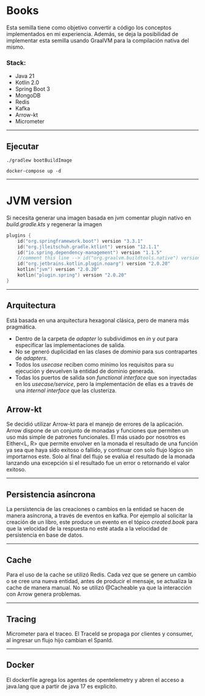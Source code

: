 # Books

Esta semilla tiene como objetivo convertir a código los conceptos implementados en mi experiencia.
Además, se deja la posibilidad de implementar esta semilla usando GraalVM para la compilación nativa del mismo.

### Stack:

- Java 21
- Kotlin 2.0
- Spring Boot 3
- MongoDB
- Redis
- Kafka
- Arrow-kt
- Micrometer

***

## Ejecutar
```shell
./gradlew bootBuildImage
```

```shell
docker-compose up -d
```
***

# JVM version

Si necesita generar una imagen basada en jvm comentar plugin nativo en *build.gradle.kts*
y regenerar la imagen

```kts
plugins {
    id("org.springframework.boot") version "3.3.1"
    id("org.jlleitschuh.gradle.ktlint") version "12.1.1"
    id("io.spring.dependency-management") version "1.1.5"
    //comment this line --> id("org.graalvm.buildtools.native") version "0.10.1" 
    id("org.jetbrains.kotlin.plugin.noarg") version "2.0.20"
    kotlin("jvm") version "2.0.20"
    kotlin("plugin.spring") version "2.0.20"
}
```

***


## Arquitectura

Está basada en una arquitectura hexagonal clásica, pero de manera más pragmática.

- Dentro de la carpeta de *adapter* lo subdividimos en *in* y *out* para especificar las implementaciones de salida.
- No se generó duplicidad en las clases de *dominio* para sus contrapartes de *adapters*.
- Todos los *usecase* reciben como mínimo los requisitos para su ejecución y devuelven la entidad de dominio generada.
- Todas los puertos de salida son *functional interface* que son inyectadas en los *usecase/service*, pero la
  implementación de ellas es a través de una *internal interface* que las clusteriza.

## Arrow-kt

Se decidió utilizar Arrow-kt para el manejo de errores de la aplicación.
Arrow dispone de un conjunto de monadas y funciones que permiten un uso más simple de patrones funcionales.
El más usado por nosotros es Either<L, R> que permite envolver en la monada el resultado de una función ya sea que haya
sido exitoso o fallido, y continuar con solo flujo lógico sin importarnos este.
Solo al final del flujo se evalúa el resultado de la monada lanzando una excepción si el resultado fue un error o
retornando el valor exitoso.

***

## Persistencia asíncrona

La persistencia de las creaciones o cambios en la entidad se hacen de manera asíncrona, a través de eventos en kafka.
Por ejemplo al solicitar la creación de un libro, este produce un evento en el tópico *created.book* para que la
velocidad de la respuesta no esté atada a la velocidad de persistencia en base de datos.

***

## Cache

Para el uso de la cache se utilizó Redis. Cada vez que se genere un cambio o se cree una nueva entidad, antes de
producir el mensaje, se actualiza la cache de manera manual.
No se utilizó @Cacheable ya que la interacción con Arrow genera problemas.

***

## Tracing

Micrometer para el traceo. El TraceId se propaga por clientes y consumer, al ingresar un flujo hijo cambian el SpanId.

***

## Docker

El dockerfile agrega los agentes de opentelemetry y abren el acceso a java.lang que a partir de java 17 es explicito.


